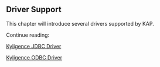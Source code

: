 ## Driver Support

This chapter will introduce several drivers supported by KAP.

Continue reading:

[Kyligence JDBC Driver](jdbc.en.md)

[Kyligence ODBC Driver](kyligence_odbc.en.md)
